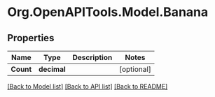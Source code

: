 # Org.OpenAPITools.Model.Banana

## Properties

Name | Type | Description | Notes
------------ | ------------- | ------------- | -------------
**Count** | **decimal** |  | [optional] 

[[Back to Model list]](../README.md#documentation-for-models) [[Back to API list]](../README.md#documentation-for-api-endpoints) [[Back to README]](../README.md)

